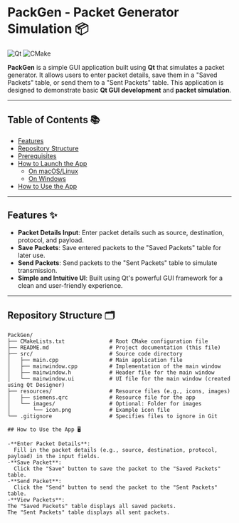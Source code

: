 # PackGen - Packet Generator Simulation 📦

![Qt](https://img.shields.io/badge/Qt-6.x-green?logo=qt)
![CMake](https://img.shields.io/badge/CMake-3.14+-blue?logo=cmake)

**PackGen** is a simple GUI application built using **Qt** that simulates a packet generator. It allows users to enter packet details, save them in a "Saved Packets" table, or send them to a "Sent Packets" table. This application is designed to demonstrate basic **Qt GUI development** and **packet simulation**.

---

## Table of Contents 📚
- [Features](#features)
- [Repository Structure](#repository-structure)
- [Prerequisites](#prerequisites)
- [How to Launch the App](#how-to-launch-the-app)
  - [On macOS/Linux](#on-macoslinux)
  - [On Windows](#on-windows)
- [How to Use the App](#how-to-use-the-app)

---

## Features ✨

- **Packet Details Input**: Enter packet details such as source, destination, protocol, and payload.
- **Save Packets**: Save entered packets to the "Saved Packets" table for later use.
- **Send Packets**: Send packets to the "Sent Packets" table to simulate transmission.
- **Simple and Intuitive UI**: Built using Qt's powerful GUI framework for a clean and user-friendly experience.

---

## Repository Structure 🗂️

```plaintext
PackGen/
├── CMakeLists.txt              # Root CMake configuration file
├── README.md                   # Project documentation (this file)
├── src/                        # Source code directory
│   ├── main.cpp                # Main application file
│   ├── mainwindow.cpp          # Implementation of the main window
│   ├── mainwindow.h            # Header file for the main window
│   └── mainwindow.ui           # UI file for the main window (created using Qt Designer)
├── resources/                  # Resource files (e.g., icons, images)
│   ├── siemens.qrc             # Resource file for the app
│   └── images/                 # Optional: Folder for images
│       └── icon.png            # Example icon file
└── .gitignore                  # Specifies files to ignore in Git

## How to Use the App 🖥️

-**Enter Packet Details**:
  Fill in the packet details (e.g., source, destination, protocol, payload) in the input fields.
-**Save Packet**:
  Click the "Save" button to save the packet to the "Saved Packets" table.
-**Send Packet**:
  Click the "Send" button to send the packet to the "Sent Packets" table.
-**View Packets**:
The "Saved Packets" table displays all saved packets.
The "Sent Packets" table displays all sent packets.

